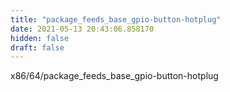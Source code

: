 ```yaml
---
title: "package_feeds_base_gpio-button-hotplug"
date: 2021-05-13 20:43:06.858170
hidden: false
draft: false
---
```


x86/64/package_feeds_base_gpio-button-hotplug

